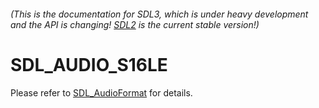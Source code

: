 ###### (This is the documentation for SDL3, which is under heavy development and the API is changing! [SDL2](https://wiki.libsdl.org/SDL2/) is the current stable version!)
# SDL_AUDIO_S16LE

Please refer to [SDL_AudioFormat](SDL_AudioFormat) for details.

